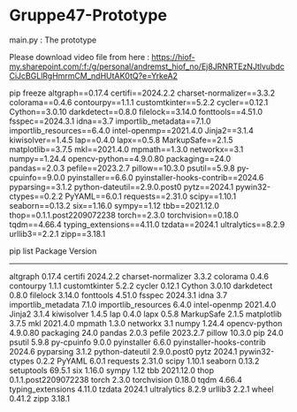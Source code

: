 # Gruppe47-Prototype



main.py : The prototype




Please download video file from here :  https://hiof-my.sharepoint.com/:f:/g/personal/andremst_hiof_no/Ej8JRNRTEzNJtlvubdcCiJcBGLlRgHmrmCM_ndHUtAK0tQ?e=YrkeA2



pip freeze
altgraph==0.17.4
certifi==2024.2.2
charset-normalizer==3.3.2
colorama==0.4.6
contourpy==1.1.1
customtkinter==5.2.2
cycler==0.12.1
Cython==3.0.10
darkdetect==0.8.0
filelock==3.14.0
fonttools==4.51.0
fsspec==2024.3.1
idna==3.7
importlib_metadata==7.1.0
importlib_resources==6.4.0
intel-openmp==2021.4.0
Jinja2==3.1.4
kiwisolver==1.4.5
lap==0.4.0
lapx==0.5.8
MarkupSafe==2.1.5
matplotlib==3.7.5
mkl==2021.4.0
mpmath==1.3.0
networkx==3.1
numpy==1.24.4
opencv-python==4.9.0.80
packaging==24.0
pandas==2.0.3
pefile==2023.2.7
pillow==10.3.0
psutil==5.9.8
py-cpuinfo==9.0.0
pyinstaller==6.6.0
pyinstaller-hooks-contrib==2024.6
pyparsing==3.1.2
python-dateutil==2.9.0.post0
pytz==2024.1
pywin32-ctypes==0.2.2
PyYAML==6.0.1
requests==2.31.0
scipy==1.10.1
seaborn==0.13.2
six==1.16.0
sympy==1.12
tbb==2021.12.0
thop==0.1.1.post2209072238
torch==2.3.0
torchvision==0.18.0
tqdm==4.66.4
typing_extensions==4.11.0
tzdata==2024.1
ultralytics==8.2.9
urllib3==2.2.1
zipp==3.18.1

























pip list
Package                   Version
------------------------- --------------------
altgraph                  0.17.4
certifi                   2024.2.2
charset-normalizer        3.3.2
colorama                  0.4.6
contourpy                 1.1.1
customtkinter             5.2.2
cycler                    0.12.1
Cython                    3.0.10
darkdetect                0.8.0
filelock                  3.14.0
fonttools                 4.51.0
fsspec                    2024.3.1
idna                      3.7
importlib_metadata        7.1.0
importlib_resources       6.4.0
intel-openmp              2021.4.0
Jinja2                    3.1.4
kiwisolver                1.4.5
lap                       0.4.0
lapx                      0.5.8
MarkupSafe                2.1.5
matplotlib                3.7.5
mkl                       2021.4.0
mpmath                    1.3.0
networkx                  3.1
numpy                     1.24.4
opencv-python             4.9.0.80
packaging                 24.0
pandas                    2.0.3
pefile                    2023.2.7
pillow                    10.3.0
pip                       24.0
psutil                    5.9.8
py-cpuinfo                9.0.0
pyinstaller               6.6.0
pyinstaller-hooks-contrib 2024.6
pyparsing                 3.1.2
python-dateutil           2.9.0.post0
pytz                      2024.1
pywin32-ctypes            0.2.2
PyYAML                    6.0.1
requests                  2.31.0
scipy                     1.10.1
seaborn                   0.13.2
setuptools                69.5.1
six                       1.16.0
sympy                     1.12
tbb                       2021.12.0
thop                      0.1.1.post2209072238
torch                     2.3.0
torchvision               0.18.0
tqdm                      4.66.4
typing_extensions         4.11.0
tzdata                    2024.1
ultralytics               8.2.9
urllib3                   2.2.1
wheel                     0.41.2
zipp                      3.18.1
